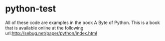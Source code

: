 python-test
===========
All of these code are examples in the book A Byte of Python.
This is a book that is available online at the following url:http://sebug.net/paper/python/index.html
